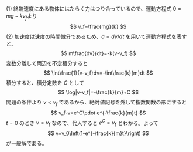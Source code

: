 (1) 終端速度にある物体にはたらく力はつり合っているので、運動方程式 $0=mg-kv_f$より
$$
v_f=\frac{mg}{k}
$$
(2) 加速度は速度の時間微分であるため、$a=dv/dt$ を用いて運動方程式を表すと、
$$
m\frac{dv}{dt}=-k(v-v_f)
$$
変数分離して両辺を不定積分すると
$$
\int\frac{1}{v-v_f}dv=-\int\frac{k}{m}dt
$$
積分すると、積分定数を $C$ として
$$
\log|v-v_f|=-\frac{k}{m}+C
$$
問題の条件より $v<v_f$ であるから、絶対値記号を外して指数関数の形にすると
$$
v_f-v=e^C\cdot e^{-\frac{k}{m}t}
$$
$t=0$ のとき $v=v_f$ なので、代入すると $e^C=v_f$ とわかる。よって
$$
v=v_0\left(1-e^{-\frac{k}{m}t}\right)
$$
が一般解である。